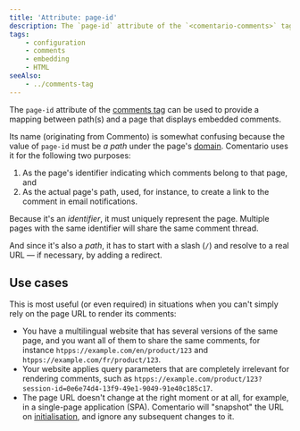 ```yaml
---
title: 'Attribute: page-id'
description: The `page-id` attribute of the `<comentario-comments>` tag indicates the page path within the domain
tags:
    - configuration
    - comments
    - embedding
    - HTML
seeAlso:
    - ../comments-tag
---
```


The `page-id` attribute of the [comments tag](../comments-tag) can be used to provide a mapping between path(s) and a page that displays embedded comments.

<!--more-->

Its name (originating from Commento) is somewhat confusing because the value of `page-id` must be *a path* under the page's [domain](/kb/domain). Comentario uses it for the following two purposes:

1. As the page's identifier indicating which comments belong to that page, and
2. As the actual page's path, used, for instance, to create a link to the comment in email notifications.

Because it's an *identifier*, it must uniquely represent the page. Multiple pages with the same identifier will share the same comment thread.

And since it's also a *path*, it has to start with a slash (`/`) and resolve to a real URL — if necessary, by adding a redirect.

## Use cases

This is most useful (or even required) in situations when you can't simply rely on the page URL to render its comments:

* You have a multilingual website that has several versions of the same page, and you want all of them to share the same comments, for instance `htpps://example.com/en/product/123` and `htpps://example.com/fr/product/123`.
* Your website applies query parameters that are completely irrelevant for rendering comments, such as `htpps://example.com/product/123?session-id=0e6e74d4-13f9-49e1-9049-91e40c185c17`.
* The page URL doesn't change at the right moment or at all, for example, in a single-page application (SPA). Comentario will "snapshot" the URL on [initialisation](auto-init), and ignore any subsequent changes to it.
